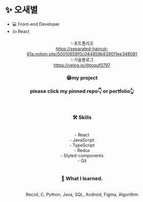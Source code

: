 
# ✨ 오새별
- 💻 Front-end Developer
- 👍 React
<div align="center">

 
<p align="center">

 ✨포트폴리오<br/>
 https://separated-haircut-61a.notion.site/50010659f0c044859b839011ee348081
 <br/>
 ✨기술블로그<br/>
 https://velog.io/@toquf0797
 <br/></p>
 
 
 <h3>😁my project<h3/>
 please click my pinned repo👇 or portfolio👆
 
<br/></p>

 <p align="center">
 <h3 align="center"><b>🛠 Skills</b></h3>
  
 <br/>
 <div>
  - React<br/>
  - JavaScript<br/>
  - TypeScript<br/>
  - Redux <br/>
  - Styled-components<br/>
  - Git
  <br/>
</br></p>
</div>
<p align="center">
 <h3 align="center"><b>🌱 What I learned.</b></h3>
 
 <br/>
 Recoil, C, Python, Java, SQL, Android, Figma, Algorithm
  
</p>



